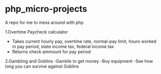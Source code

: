 # php_micro-projects
A repo for me to mess around with php

1.Overtime Paycheck calculator
- Takes current hourly pay, overtime rate, normal-pay limit, hours 
worked in pay period, state income tax, federal income tax
- Returns check ammount for pay period

2.Gambling and Goblins
-Gamble to get money
-Buy equipment
-See how long you can survive against Goblins

